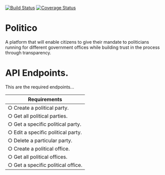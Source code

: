 [![Build Status](https://travis-ci.com/a1ch3m1s7/Politico.svg?branch=develop)](https://travis-ci.com/a1ch3m1s7/Politico) [![Coverage Status](https://coveralls.io/repos/github/a1ch3m1s7/Politico/badge.svg?branch=develop)](https://coveralls.io/github/a1ch3m1s7/Politico?branch=develop)

# Politico
A platform that will enable citizens to give their mandate to politicians running for different government offices
while building trust in the process through transparency.


# API Endpoints.

This are the required endpoints...

| Requirements                        |
| ------------------------------------|
| ○ Create a political party.         |
| ○ Get all political parties.        |
| ○ Get a specific political party.   |
| ○ Edit a specific political party.  |
| ○ Delete a particular party.        |
| ○ Create a political office.        |
| ○ Get all political offices.        |
| ○ Get a specific political office.  |




